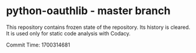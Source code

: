 # python-oauthlib - master branch

This repository contains frozen state of the repository.
Its history is cleared. It is used only for static code
analysis with Codacy.

Commit Time: 1700314681